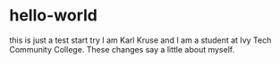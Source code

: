 # hello-world
this is just a test start try
I am Karl Kruse and I am a student at Ivy Tech Community College.
These changes say a little about myself.
